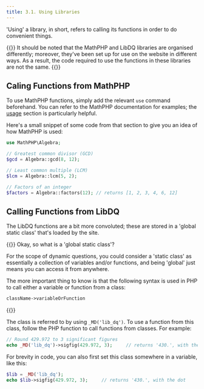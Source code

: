 ```yaml
---
title: 3.1. Using Libraries
---
```


'Using' a library, in short, refers to calling its functions in order to do convenient things. 

{{<hint info>}}
It should be noted that the MathPHP and LibDQ libraries are organised differently; moreover, they've been set up for use on the website in different ways. As a result, the code required to use the functions in these libraries are not the same. 
{{</hint>}}

## Caling Functions from MathPHP

To use MathPHP functions, simply add the relevant `use` command beforehand. You can refer to the MathPHP documentation for examples; the [usage](https://github.com/markrogoyski/math-php#algebra) section is particularly helpful.

Here's a small snippet of some code from that section to give you an idea of how MathPHP is used: 

```php
use MathPHP\Algebra;

// Greatest common divisor (GCD)
$gcd = Algebra::gcd(8, 12);

// Least common multiple (LCM)
$lcm = Algebra::lcm(5, 2);

// Factors of an integer
$factors = Algebra::factors(12); // returns [1, 2, 3, 4, 6, 12]
```

## Calling Functions from LibDQ

The LibDQ functions are a bit more convoluted; these are stored in a 'global static class' that's loaded by the site. 

{{<hint info>}}
Okay, so what is a 'global static class'? 

For the scope of dynamic questions, you could consider a 'static class' as essentially a collection of variables and/or functions, and being 'global' just means you can access it from anywhere.

The more important thing to know is that the following syntax is used in PHP to call either a variable or function from a class: 

```php
className->variableOrFunction 
```
{{</hint>}}

The class is referred to by using `_MD('lib_dq')`. To use a function from this class, follow the PHP function to call functions from classes. For example: 

```php
// Round 429.972 to 3 significant figures
echo _MD('lib_dq')->sigfig(429.972, 3);     // returns '430.', with the dot
```

For brevity in code, you can also first set this class somewhere in a variable, like this: 

```php
$lib = _MD('lib_dq');
echo $lib->sigfig(429.972, 3);     // returns '430.', with the dot
```

